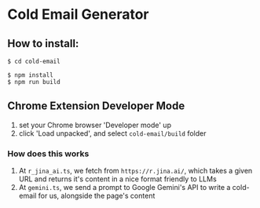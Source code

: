 # Cold Email Generator

## How to install:

```shell
$ cd cold-email

$ npm install
$ npm run build
```

## Chrome Extension Developer Mode

1. set your Chrome browser 'Developer mode' up
2. click 'Load unpacked', and select `cold-email/build` folder

### How does this works

1. At `r_jina_ai.ts`, we fetch from `https://r.jina.ai/`, which takes a given URL and returns it's content in a nice format friendly to LLMs
2. At `gemini.ts`, we send a prompt to Google Gemini's API to write a cold-email for us, alongside the page's content